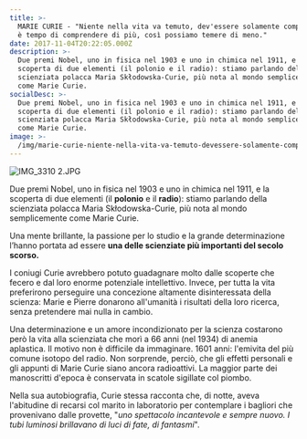 ```yaml
---
title: >-
  MARIE CURIE - "Niente nella vita va temuto, dev'essere solamente compreso. Ora
  è tempo di comprendere di più, così possiamo temere di meno."
date: 2017-11-04T20:22:05.000Z
description: >-
  Due premi Nobel, uno in fisica nel 1903 e uno in chimica nel 1911, e la
  scoperta di due elementi (il polonio e il radio): stiamo parlando della
  scienziata polacca Maria Skłodowska-Curie, più nota al mondo semplicemente
  come Marie Curie.
socialDesc: >-
  Due premi Nobel, uno in fisica nel 1903 e uno in chimica nel 1911, e la
  scoperta di due elementi (il polonio e il radio): stiamo parlando della
  scienziata polacca Maria Skłodowska-Curie, più nota al mondo semplicemente
  come Marie Curie.
image: >-
  /img/marie-curie-niente-nella-vita-va-temuto-devessere-solamente-compreso-ora-e-tempo-di-comprendere-di-piu-cosi-possiamo-temere-di-meno.md/img_3310-2.jpg
---
```

![IMG_3310 2.JPG](/img/marie-curie-niente-nella-vita-va-temuto-devessere-solamente-compreso-ora-e-tempo-di-comprendere-di-piu-cosi-possiamo-temere-di-meno.md/img_3310-2.jpg)

Due premi Nobel, uno in fisica nel 1903 e uno in chimica nel 1911, e la scoperta di due elementi (il **polonio** e il **radio**): stiamo parlando della scienziata polacca Maria Skłodowska-Curie, più nota al mondo semplicemente come Marie Curie.

Una mente brillante, la passione per lo studio e la grande determinazione l’hanno portata ad essere **una delle scienziate più importanti del secolo scorso.**

I coniugi Curie avrebbero potuto guadagnare molto dalle scoperte che fecero e dal loro enorme potenziale intellettivo. Invece, per tutta la vita preferirono perseguire una concezione altamente disinteressata della scienza: Marie e Pierre donarono all'umanità i risultati della loro ricerca, senza pretendere mai nulla in cambio.

Una determinazione e un amore incondizionato per la scienza costarono però la vita alla scienziata che morì a 66 anni (nel 1934) di anemia aplastica. Il motivo non è difficile da immaginare. 1601 anni: l'emivita del più comune isotopo del radio. Non sorprende, perciò, che gli effetti personali e gli appunti di Marie Curie siano ancora radioattivi. La maggior parte dei manoscritti d'epoca è conservata in scatole sigillate col piombo.

Nella sua autobiografia, Curie stessa racconta che, di notte, aveva l'abitudine di recarsi col marito in laboratorio per contemplare i bagliori che provenivano dalle provette, "_uno spettacolo incantevole e sempre nuovo. I tubi luminosi brillavano di luci di fate, di fantasmi_".
